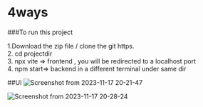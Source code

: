 # 4ways

###To run this project

1.Download the zip file / clone the git https.  
2. cd projectdir  
3. npx vite => frontend , you will be redirected to a localhost port  
4. npm start=> backend in a different terminal under same dir



##UI 
![Screenshot from 2023-11-17 20-21-47](https://github.com/JagnathReddy/4ways/assets/70469290/7ec0a373-63c3-4ba1-9a89-112dcde4a528)

![Screenshot from 2023-11-17 20-28-24](https://github.com/JagnathReddy/4ways/assets/70469290/c765e503-4cba-4f03-9f85-7efb68065d23)




